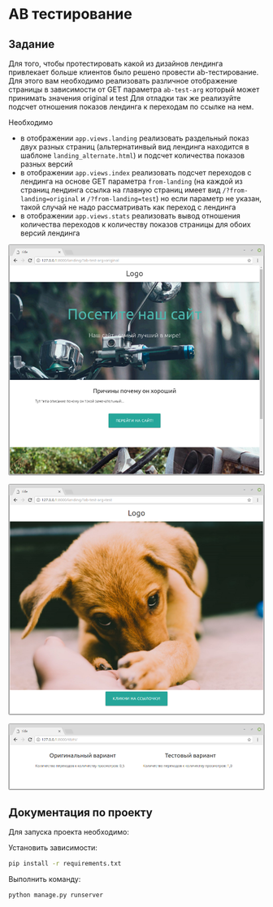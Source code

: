 
# AB тестирование

## Задание


Для того, чтобы протестировать какой из дизайнов лендинга привлекает больше клиентов
было решено провести ab-тестирование.
Для этого вам необходимо реализовать различное отображение страницы
в зависимости от GET параметра `ab-test-arg` который может принимать значения original и test
Для отладки так же реализуйте подсчет отношения показов лендинга к переходам по ссылке на нем.

Необходимо

* в отображении `app.views.landing` реализовать раздельный показ двух разных страниц
  (альтернатинвый вид лендинга находится в шаблоне `landing_alternate.html`)
  и подсчет количества показов разных версий
* в отображении `app.views.index` реализовать подсчет переходов с лендинга
  на основе GET параметра `from-landing` (на каждой из страниц лендинга
  ссылка на главную страниц имеет вид `/?from-landing=original` и `/?from-landing=test`)
  но если параметр не указан, такой случай не надо рассматривать как переход с лендинга
* в отображении `app.views.stats` реализовать вывод
  отношения количества переходов к количеству показов страницы
  для обоих версий лендинга

![Изначальный лендинг](./res/original.png)

![Альтернативный лендинг](./res/test.png)

![Статистика](./res/stats.png)

## Документация по проекту

Для запуска проекта необходимо:

Установить зависимости:

```bash
pip install -r requirements.txt
```

Выполнить команду:

```bash
python manage.py runserver
```